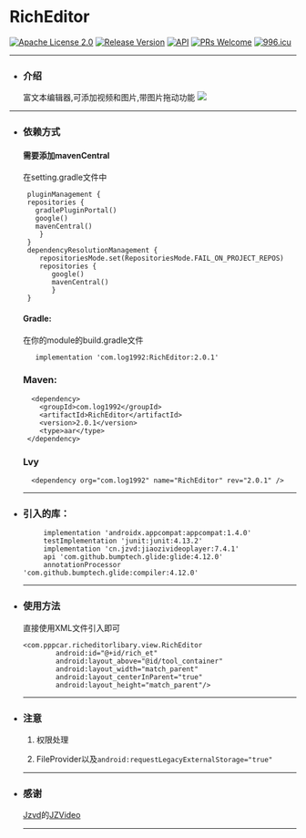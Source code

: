 # RichEditor
[![Apache License 2.0][1]][2]
[![Release Version][5]][6]
[![API][3]][4]
[![PRs Welcome][7]][8]
[![996.icu](https://img.shields.io/badge/link-996.icu-red.svg)](https://996.icu)
***
 * ### 介绍
    富文本编辑器,可添加视频和图片,带图片拖动功能
    ![](https://github.com/qq2519157/RichEditor/blob/master/app/src/main/assets/fly.gif)
***
 * ### 依赖方式
   #### 需要添加mavenCentral 
      在setting.gradle文件中
     ```
      pluginManagement {
      repositories {
        gradlePluginPortal()
        google()
        mavenCentral()
         }
      }
      dependencyResolutionManagement {
         repositoriesMode.set(RepositoriesMode.FAIL_ON_PROJECT_REPOS)
         repositories {
            google()
            mavenCentral()
            }
      }
     ```
   
   #### Gradle:
     在你的module的build.gradle文件
     ```
        implementation 'com.log1992:RichEditor:2.0.1'
     ```
   ### Maven:
     ```
       <dependency>
         <groupId>com.log1992</groupId>
         <artifactId>RichEditor</artifactId>
         <version>2.0.1</version>
         <type>aar</type>
      </dependency>
     ```
   ### Lvy
     ```
       <dependency org="com.log1992" name="RichEditor" rev="2.0.1" />
     ```
  
     ***
 * ### 引入的库：
    ```
         implementation 'androidx.appcompat:appcompat:1.4.0'
         testImplementation 'junit:junit:4.13.2'
         implementation 'cn.jzvd:jiaozivideoplayer:7.4.1'
         api 'com.github.bumptech.glide:glide:4.12.0'
         annotationProcessor 'com.github.bumptech.glide:compiler:4.12.0'
    ```
    ***
 * ### 使用方法
    直接使用XML文件引入即可
    ```
    <com.pppcar.richeditorlibary.view.RichEditor
            android:id="@+id/rich_et"
            android:layout_above="@id/tool_container"
            android:layout_width="match_parent"
            android:layout_centerInParent="true"
            android:layout_height="match_parent"/>
    ```
    ***
 * ### 注意
   1. 权限处理
   
   2. FileProvider以及`android:requestLegacyExternalStorage="true"`
   
    ***
 * ### 感谢
    [Jzvd](https://github.com/Jzvd)的[JZVideo](https://github.com/Jzvd/JZVideo)
    ***

[1]:https://img.shields.io/:license-apache-blue.svg
[2]:https://www.apache.org/licenses/LICENSE-2.0.html
[3]:https://img.shields.io/badge/API-24%2B-red.svg?style=flat
[4]:https://android-arsenal.com/api?level=24
[5]:https://img.shields.io/badge/release-2.0.1-red.svg
[6]:https://github.com/qq2519157/RichEditor/releases
[7]:https://img.shields.io/badge/PRs-welcome-brightgreen.svg
[8]:https://github.com/qq2519157/RichEditor/pulls
